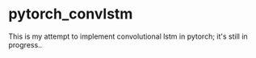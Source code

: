 # pytorch_convlstm

This is my attempt to implement convolutional lstm in pytorch; it's still in progress..
